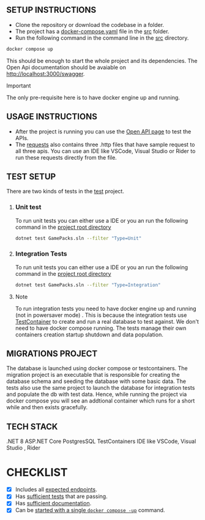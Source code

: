 ## SETUP INSTRUCTIONS

- Clone the repository or download the codebase in a folder.
- The project has a [docker-compose.yaml](./src/docker-compose.yaml) file in the [src](./src/) folder. 
- Run the following command in the command line in the [src](./src/) directory. 

```bash
docker compose up 
```
This should be enough to start the whole project and its dependencies. The Open Api documentation should be avaiable on [http://localhost:3000/swagger](http://localhost:3000/swagger).

> [!IMPORTANT]  
> The only pre-requisite here is to have docker engine up and running.


## USAGE INSTRUCTIONS

- After the project is running you can use the [Open API page](http://localhost:3000/swagger/index.html) to test the APIs.
- The [requests](./requests/) also contains three .http files that have sample request to all three apis. You can use an IDE like VSCode, Visual Studio or Rider to run these requests directly from the file.


## TEST SETUP

There are two kinds of tests in the [test](./tests/GamePacks.Service.Tests/GamePacks.Service.Tests.csproj) project.

1. ### Unit test 
   To run unit tests you can either use a IDE or you an run the following command in the [project root directory](./)
   ```bash
   dotnet test GamePacks.sln --filter "Type=Unit"    
   ```

2. ### Integration Tests
   To run unit tests you can either use a IDE or you an run the following command in the [project root directory](./)
   ```bash
   dotnet test GamePacks.sln --filter "Type=Integration"
   ```
   
1. > [!NOTE]  
   > To run integration tests you need to have docker engine up and running (not in powersaver mode) . This is because the integration tests use [TestContainer](https://dotnet.testcontainers.org/modules/postgres/) to create and run a real database to test against. We don't need to have docker compose running. The tests manage their own containers creation startup shutdown and data population.


## MIGRATIONS PROJECT

The database is launched using docker compose or testcontainers. The migration project is an executable that is responsible for creating the database schema and seeding the database with some basic data. The tests also use the same project to launch the database for integration tests and populate the db with test data. Hence, while running the project via docker compose you will see an addtional container which runs for a short while and then exists gracefully.


## TECH STACK

.NET 8
ASP.NET Core
PostgresSQL
TestContainers
IDE like VSCode, Visual Studio , Rider

# CHECKLIST

- [X] Includes all [expected endpoints](./ProblemStatement.md/#api).
- [X] Has [sufficient tests](./ProblemStatement.md/#tests) that are passing.
- [X] Has [sufficient documentation](./ProblemStatement.md/#documentation).
- [X] Can be [started with a single `docker compose -up`](./ProblemStatement.md/#environment-and-infrastructure) command.